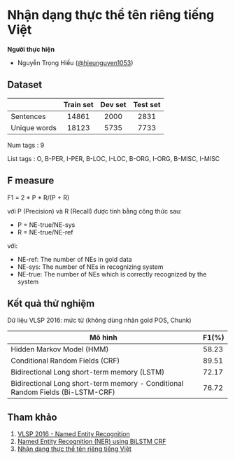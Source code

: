 # Nhận dạng thực thể tên riêng tiếng Việt

**Người thực hiện**

- Nguyễn Trọng Hiếu ([@hieunguyen1053](https://github.com/hieunguyen1053))

## Dataset

|              | Train set | Dev set | Test set |
| ------------ | :-------: | :-----: | :------: |
| Sentences    |   14861   |  2000   |   2831   |
| Unique words |   18123   |  5735   |   7733   |

Num tags : 9

List tags : O, B-PER, I-PER, B-LOC, I-LOC, B-ORG, I-ORG, B-MISC, I-MISC

## F measure

F1 = 2 \* P \* R/(P + R)

với P (Precision) và R (Recall) được tính bằng công thức sau:

- P = NE-true/NE-sys
- R = NE-true/NE-ref

với:

- NE-ref: The number of NEs in gold data
- NE-sys: The number of NEs in recognizing system
- NE-true: The number of NEs which is correctly recognized by the system

## Kết quả thử nghiệm

Dữ liệu VLSP 2016: mức từ (không dùng nhãn gold POS, Chunk)

| Mô hình                                                                        | F1(%) |
| ------------------------------------------------------------------------------ | ----- |
| Hidden Markov Model (HMM)                                                      | 58.23 |
| Conditional Random Fields (CRF)                                                | 89.51 |
| Bidirectional Long short-term memory (LSTM)                                    | 72.17 |
| Bidirectional Long short-term memory - Conditional Random Fields (Bi-LSTM-CRF) | 76.72 |

## Tham khảo

1. [VLSP 2016 - Named Entity Recognition](https://vlsp.org.vn/vlsp2016/eval/ner)
2. [Named Entity Recognition (NER) using BiLSTM CRF](https://github.com/Gxzzz/BiLSTM-CRF)
3. [Nhận dạng thực thể tên riêng tiếng Việt](https://github.com/undertheseanlp/ner)
